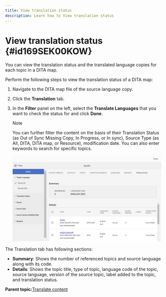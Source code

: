 ```yaml
---
title: View translation status
description: Learn how to View translation status
---
```


# View translation status {#id169SEK00KOW}

You can view the translation status and the translated language copies for each topic in a DITA map.

Perform the following steps to view the translation status of a DITA map:

1.  Navigate to the DITA map file of the source language copy.
1.  Click the **Translation** tab.
1.  In the **Filter** panel on the left, select the **Translate Languages** that you want to check the status for and click **Done**.

    >[!NOTE]
    >
    > You can further filter the content on the basis of their Translation Status \(as Out of Sync Missing Copy, In Progress, or In sync\), Source Type \(as All, DITA, DITA map, or Resource\), modification date. You can also enter keywords to search for specific topics.

    ![](images/status-translation-uuid.png)


The Translation tab has following sections:

-   **Summary**: Shows the number of referenced topics and source language along with its code.
-   **Details**: Shows the topic title, type of topic, language code of the topic, source language, version of the source topic, label added to the topic, and translation status.

**Parent topic:**[Translate content](translation.md)

